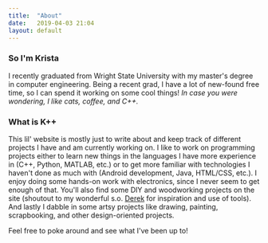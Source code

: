 ```yaml
---
title:  "About"
date:   2019-04-03 21:04
layout: default
---
```


### So I'm Krista

I recently graduated from Wright State University with my master's degree in
computer engineering. Being a recent grad, I have a lot of new-found free time,
so I can spend it working on some cool things! *In case you were wondering, I
like cats, coffee, and C++.*

### What is K++

This lil' website is mostly just to write about and keep track of different
projects I have and am currently working on. I like to work on programming
projects either to learn new things in the languages I have more experience in
(C++, Python, MATLAB, etc.) or to get more familiar with technologies I haven't
done as much with (Android development, Java, HTML/CSS, etc.). I enjoy doing
some hands-on work with electronics, since I never seem to get enough of that.
You'll also find some DIY and woodworking projects on the site (shoutout to my
wonderful s.o. [Derek](http://dboone.github.io/) for inspiration and use of
tools). And lastly I dabble in some artsy projects like drawing, painting,
scrapbooking, and other design-oriented projects.

Feel free to poke around and see what I've been up to!
